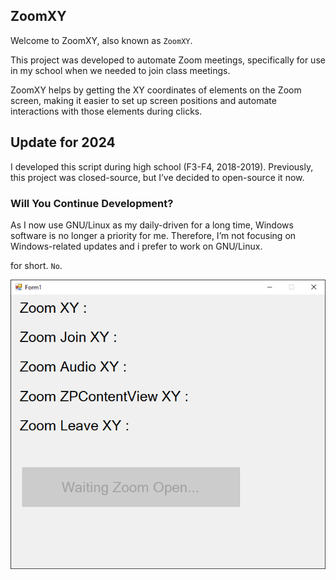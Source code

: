 ## ZoomXY

Welcome to ZoomXY, also known as `ZoomXY`.

This project was developed to automate Zoom meetings, specifically for use in my school when we needed to join class meetings. 

ZoomXY helps by getting the XY coordinates of elements on the Zoom screen, making it easier to set up screen positions and automate interactions with those elements during clicks.

## Update for 2024

I developed this script during high school (F3-F4, 2018-2019). Previously, this project was closed-source, but I’ve decided to open-source it now.

### Will You Continue Development?

As I now use GNU/Linux as my daily-driven for a long time, Windows software is no longer a priority for me. Therefore, I’m not focusing on Windows-related updates and i prefer to work on GNU/Linux.

for short. `No`.

![application](./Application.png)
